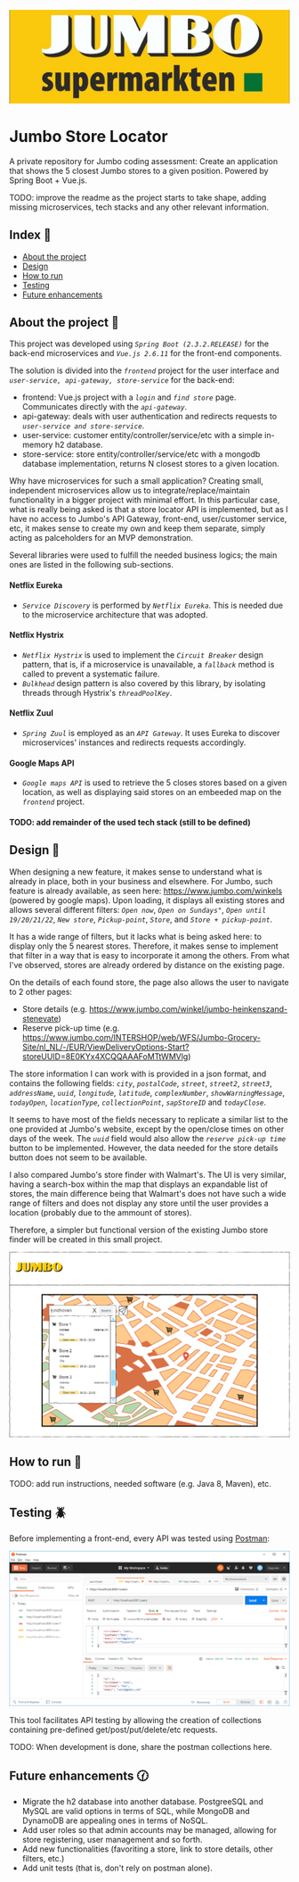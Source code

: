 <p align="center">
  <img src="images/JumboBanner.jpg" title="Jumbo" alt="Jumbo supermarkten"/>
</p>

# Jumbo Store Locator

A private repository for Jumbo coding assessment: Create an application that shows the 5 closest Jumbo stores to a given position.
Powered by Spring Boot + Vue.js.

TODO: improve the readme as the project starts to take shape, adding missing microservices, tech stacks and any other relevant information.

## Index :pushpin:
- [About the project](#about)
- [Design](#design)
- [How to run](#run)
- [Testing](#testing)
- [Future enhancements](#future)

## About the project <a name="about"></a> :scroll:

This project was developed using _`Spring Boot (2.3.2.RELEASE)`_ for the back-end microservices and _`Vue.js 2.6.11`_ for the front-end components.

The solution is divided into the _`frontend`_ project for the user interface and _`user-service, api-gateway, store-service`_ for the back-end:
- frontend: Vue.js project with a _`login`_ and _`find store`_ page. Communicates directly with the _`api-gateway`_.
- api-gateway: deals with user authentication and redirects requests to _`user-service and store-service`_.
- user-service: customer entity/controller/service/etc with a simple in-memory h2 database.
- store-service: store entity/controller/service/etc with a mongodb database implementation, returns N closest stores to a given location.

Why have microservices for such a small application? Creating small, independent microservices allow us to integrate/replace/maintain functionality in a bigger project with minimal effort. In this particular case, what is really being asked is that a store locator API is implemented, but as I have no access to Jumbo's API Gateway, front-end, user/customer service, etc, it makes sense to create my own and keep them separate, simply acting as palceholders for an MVP demonstration.

Several libraries were used to fulfill the needed business logics; the main ones are listed in the following sub-sections.

#### Netflix Eureka

- _`Service Discovery`_ is performed by _`Netflix Eureka`_. This is needed due to the microservice architecture that was adopted.

#### Netflix Hystrix

- _`Netflix Hystrix`_ is used to implement the _`Circuit Breaker`_ design pattern, that is, if a microservice is unavailable, a _`fallback`_ method is called to prevent a systematic failure.
- _`Bulkhead`_ design pattern is also covered by this library, by isolating threads through Hystrix's _`threadPoolKey`_.

#### Netflix Zuul

- _`Spring Zuul`_ is employed as an _`API Gateway`_. It uses Eureka to discover microservices' instances and redirects requests accordingly.

#### Google Maps API

- _`Google maps API`_ is used to retrieve the 5 closes stores based on a given location, as well as displaying said stores on an embeeded map on the _`frontend`_ project.

#### TODO: add remainder of the used tech stack (still to be defined)

## Design <a name="design"></a> :memo:

When designing a new feature, it makes sense to understand what is already in place, both in your business and elsewhere. For Jumbo, such feature is already available, as seen here: https://www.jumbo.com/winkels (powered by google maps). Upon loading, it displays all existing stores and allows several different filters:  _`Open now`_, _`Open on Sundays"`_, _`Open until 19/20/21/22`_, _`New store`_, _`Pickup-point`_, _`Store`_, and _`Store + pickup-point`_.

It has a wide range of filters, but it lacks what is being asked here: to display only the 5 nearest stores. Therefore, it makes sense to implement that filter in a way that is easy to incorporate it among the others. From what I've observed, stores are already ordered by distance on the existing page.

On the details of each found store, the page also allows the user to navigate to 2 other pages:
- Store details (e.g. https://www.jumbo.com/winkel/jumbo-heinkenszand-stenevate)
- Reserve pick-up time (e.g. https://www.jumbo.com/INTERSHOP/web/WFS/Jumbo-Grocery-Site/nl_NL/-/EUR/ViewDeliveryOptions-Start?storeUUID=8E0KYx4XCQQAAAFoMTtWMVlg)

The store information I can work with is provided in a json format, and contains the following fields: _`city`_, _`postalCode`_, _`street`_, _`street2`_, _`street3`_, _`addressName`_, _`uuid`_, _`longitude`_, _`latitude`_, _`complexNumber`_, _`showWarningMessage`_, _`todayOpen`_, _`locationType`_, _`collectionPoint`_, _`sapStoreID`_ and _`todayClose`_. 

It seems to have most of the fields necessary to replicate a similar list to the one provided at Jumbo's website, except by the open/close times on other days of the week. The _`uuid`_ field would also allow the _`reserve pick-up time`_ button to be implemented. However, the data needed for the store details button does not seem to be available. 

I also compared Jumbo's store finder with Walmart's. The UI is very similar, having a search-box within the map that displays an expandable list of stores, the main difference being that Walmart's does not have such a wide range of filters and does not display any store until the user provides a location (probably due to the ammount of stores).

Therefore, a simpler but functional version of the existing Jumbo store finder will be created in this small project.

<p align="center">
  <img src="images/Jumbo Store Locator.png" title="Proposed design" alt="Proposed design"/>
</p>

## How to run <a name="run"></a> :wrench:

TODO: add run instructions, needed software (e.g. Java 8, Maven), etc.

## Testing <a name="testing"></a> :beetle:

Before implementing a front-end, every API was tested using [Postman](https://www.postman.com/):

<p align="center">
  <img src="images/Postman.png" title="Postman API tests" alt="Postman API tests"/>
</p>

This tool facilitates API testing by allowing the creation of collections containing pre-defined get/post/put/delete/etc requests.

TODO: When development is done, share the postman collections here.

## Future enhancements <a name="future"></a> :clock130:

- Migrate the h2 database into another database. PostgreeSQL and MySQL are valid options in terms of SQL, while MongoDB and DynamoDB are appealing ones in terms of NoSQL.
- Add user roles so that admin accounts may be managed, allowing for store registering, user management and so forth.
- Add new functionalities (favoriting a store, link to store details, other filters, etc.)
- Add unit tests (that is, don't rely on postman alone).
